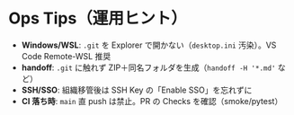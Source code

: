 # Ops Tips（運用ヒント）

- **Windows/WSL**: `.git` を Explorer で開かない（`desktop.ini` 汚染）。VS Code Remote-WSL 推奨
- **handoff**: `.git` に触れず ZIP＋同名フォルダを生成（`handoff -H '*.md'` など）
- **SSH/SSO**: 組織移管後は SSH Key の「Enable SSO」を忘れずに
- **CI 落ち時**: `main` 直 push は禁止。PR の Checks を確認（smoke/pytest）
